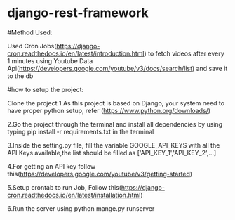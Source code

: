 # django-rest-framework


#Method Used: 

Used Cron Jobs(https://django-cron.readthedocs.io/en/latest/introduction.html) to fetch videos after every 1 minutes using Youtube Data Api(https://developers.google.com/youtube/v3/docs/search/list) and save it to the db

#how to setup the project:

Clone the project 1.As this project is based on Django, your system need to have proper python setup, refer (https://www.python.org/downloads/)

2.Go the project through the terminal and install all dependencies by using typing pip install -r requirements.txt in the terminal

3.Inside the setting.py file, fill the variable GOOGLE_API_KEYS with all the API Keys available,the list should be filled as ['API_KEY_1','API_KEY_2',...]

4.For getting an API key follow this(https://developers.google.com/youtube/v3/getting-started)

5.Setup crontab to run Job, Follow this(https://django-cron.readthedocs.io/en/latest/installation.html)

6.Run the server using python mange.py runserver

